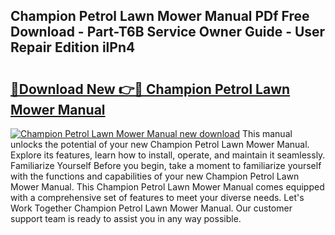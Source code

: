 ## Champion Petrol Lawn Mower Manual PDf Free Download - Part-T6B Service Owner Guide - User Repair Edition ilPn4

# <h2><a href="http://bc81963.oget.top/?id=Champion+Petrol+Lawn+Mower+Manual">🔗Download New 👉🔴 Champion Petrol Lawn Mower Manual</a></h2>

[![Champion Petrol Lawn Mower Manual new download](https://i.imgur.com/5g1atiW.png)](http://bc81963.oget.top/?id=Champion+Petrol+Lawn+Mower+Manual)
This manual unlocks the potential of your new Champion Petrol Lawn Mower Manual. Explore its features, learn how to install, operate, and maintain it seamlessly. Familiarize Yourself Before you begin, take a moment to familiarize yourself with the functions and capabilities of your new Champion Petrol Lawn Mower Manual. This Champion Petrol Lawn Mower Manual comes equipped with a comprehensive set of features to meet your diverse needs. Let's Work Together Champion Petrol Lawn Mower Manual. Our customer support team is ready to assist you in any way possible.
